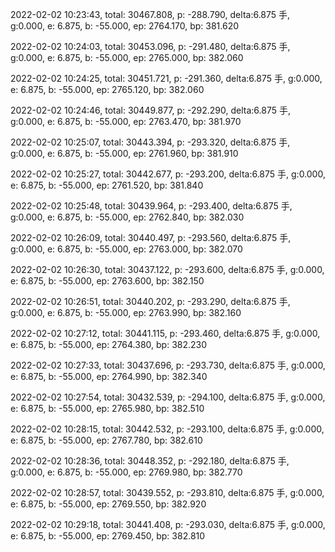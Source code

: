 2022-02-02 10:23:43, total: 30467.808, p: -288.790, delta:6.875 手, g:0.000, e: 6.875, b: -55.000, ep: 2764.170, bp: 381.620

2022-02-02 10:24:03, total: 30453.096, p: -291.480, delta:6.875 手, g:0.000, e: 6.875, b: -55.000, ep: 2765.000, bp: 382.060

2022-02-02 10:24:25, total: 30451.721, p: -291.360, delta:6.875 手, g:0.000, e: 6.875, b: -55.000, ep: 2765.120, bp: 382.060

2022-02-02 10:24:46, total: 30449.877, p: -292.290, delta:6.875 手, g:0.000, e: 6.875, b: -55.000, ep: 2763.470, bp: 381.970

2022-02-02 10:25:07, total: 30443.394, p: -293.320, delta:6.875 手, g:0.000, e: 6.875, b: -55.000, ep: 2761.960, bp: 381.910

2022-02-02 10:25:27, total: 30442.677, p: -293.200, delta:6.875 手, g:0.000, e: 6.875, b: -55.000, ep: 2761.520, bp: 381.840

2022-02-02 10:25:48, total: 30439.964, p: -293.400, delta:6.875 手, g:0.000, e: 6.875, b: -55.000, ep: 2762.840, bp: 382.030

2022-02-02 10:26:09, total: 30440.497, p: -293.560, delta:6.875 手, g:0.000, e: 6.875, b: -55.000, ep: 2763.000, bp: 382.070

2022-02-02 10:26:30, total: 30437.122, p: -293.600, delta:6.875 手, g:0.000, e: 6.875, b: -55.000, ep: 2763.600, bp: 382.150

2022-02-02 10:26:51, total: 30440.202, p: -293.290, delta:6.875 手, g:0.000, e: 6.875, b: -55.000, ep: 2763.990, bp: 382.160

2022-02-02 10:27:12, total: 30441.115, p: -293.460, delta:6.875 手, g:0.000, e: 6.875, b: -55.000, ep: 2764.380, bp: 382.230

2022-02-02 10:27:33, total: 30437.696, p: -293.730, delta:6.875 手, g:0.000, e: 6.875, b: -55.000, ep: 2764.990, bp: 382.340

2022-02-02 10:27:54, total: 30432.539, p: -294.100, delta:6.875 手, g:0.000, e: 6.875, b: -55.000, ep: 2765.980, bp: 382.510

2022-02-02 10:28:15, total: 30442.532, p: -293.100, delta:6.875 手, g:0.000, e: 6.875, b: -55.000, ep: 2767.780, bp: 382.610

2022-02-02 10:28:36, total: 30448.352, p: -292.180, delta:6.875 手, g:0.000, e: 6.875, b: -55.000, ep: 2769.980, bp: 382.770

2022-02-02 10:28:57, total: 30439.552, p: -293.810, delta:6.875 手, g:0.000, e: 6.875, b: -55.000, ep: 2769.550, bp: 382.920

2022-02-02 10:29:18, total: 30441.408, p: -293.030, delta:6.875 手, g:0.000, e: 6.875, b: -55.000, ep: 2769.450, bp: 382.810